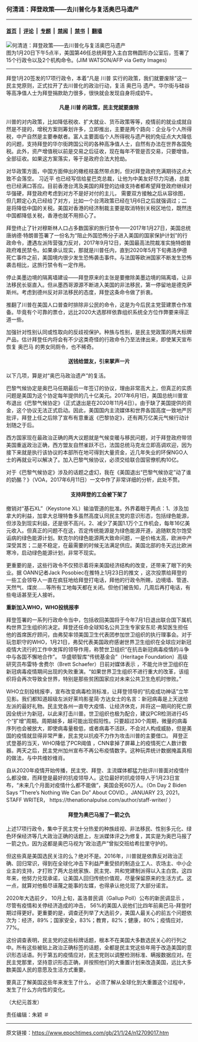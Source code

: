 ### 何清涟：拜登政策——去川普化与复活奥巴马遗产

---

#### [首页](../../../..?n12709017) &nbsp;|&nbsp; [评论](../../../../../epoch-comment?n12709017) &nbsp;|&nbsp; [专题](../../../../../epoch-special?n12709017) &nbsp;|&nbsp; [禁闻](../../../../../epoch-news?n12709017) &nbsp;|&nbsp; [禁书](../../../../../books?n12709017) &nbsp;|&nbsp; [翻墙](https://github.com/gfw-breaker/nogfw/blob/master/README.md?n12709017)


<div><img alt="何清涟：拜登政策——去川普化与复活奥巴马遗产" class="attachment-djy_600_400 size-djy_600_400 wp-post-image" src="https://i.epochtimes.com/assets/uploads/2021/01/GettyImages-1230701860-600x400.jpg"/>
<div class="caption">
 图为1月20日下午5点半，美国第46任总统拜登入主白宫椭圆形办公室后，签署了15个行政令以及2个机构命令。(JIM WATSON/AFP via Getty Images)
</div></div><hr/><div class="post_content" id="artbody" itemprop="articleBody">
 <!-- article content begin -->
 <p>
  拜登1月20签发的17项行政令，本着“凡是
  <ok href="https://www.epochtimes.com/gb/tag/%E5%B7%9D%E6%99%AE.html">
   川普
  </ok>
  实行的政策，我们就要废除”这一民主党原则，正式拉开了去川普化的政治行动，复活
  <ok href="https://www.epochtimes.com/gb/tag/%E5%A5%A5%E5%B7%B4%E9%A9%AC.html">
   奥巴马
  </ok>
  遗产。华尔街与硅谷等高净值人士为拜登捐款助力很多，很快就会发现自身将成奶牛。
 </p>
 <h4 style="text-align: center;">
  凡是
  <ok href="https://www.epochtimes.com/gb/tag/%E5%B7%9D%E6%99%AE.html">
   川普
  </ok>
  的政策，民主党就要废除
 </h4>
 <p>
  川普的对内政策，比如降低税收、扩大就业、货币政策等等，疫情前的就业成就自然是不提的，增税方案则筹划许多，立即推出，主要是两个路向：企业与个人所得税，中产自然是主要奉献者。富人主要面临个人所得税与遗产税的免征点大大降低的问题，支持拜登的华尔街跨国公司的各种高净值人士，自然有办法在世界各国免税。此外，资产增值税以前是交易之后征收，现在每年不管是否交易，只要增值，全部征收。如果这方案落实，等于是政府合法大抢劫。
 </p>
 <p>
  对华政策方面，中国方面伸出的橄榄枝虽然带点刺，但对拜登政府充满期待这点大致不会落空。
  <ok href="https://www.epochtimes.com/gb/tag/%E4%B9%A0%E8%BF%91%E5%B9%B3.html">
   习近平
  </ok>
  也已经写信给星巴克总裁，让他为中美友好尽力沟通，总裁也已经满口答应。目前香港台湾及美国的拜登的边缘支持者都希望拜登政府继续对华强硬，拜登政府考虑到对方不是好对付的主儿， 需要双方接触之后从容徐图，但几颗定心丸已经给了对方，比如一个台湾政策已经在1月6日之后就强调过；二是将降低中国的关税。美国对香港的经济制裁主要是取消特别关税区地位，既然连中国都降低关税，香港也就不用担心了。
 </p>
 <p>
  拜登终止了针对穆斯林人口占多数国家的旅行禁令——2017年1月27日，美国总统唐纳德·特朗普签署了一份名为“阻止外国恐怖分子进入美国的国家保护计划”的行政命令，遭遇左派阵营强力反对，2017年9月12日，美国最高法院裁准实施特朗普政府难民禁令。如果承认现实，那就是川普任内，直到2020年5月下旬弗洛伊德死亡事件之前，美国境内很少发生恐怖袭击事件。与法国等欧洲国家不断发生恐怖袭击相比，这旅行禁令有一定作用。
 </p>
 <p>
  停止美墨边境的隔离墙建设——拜登原来的主张是要撤除美墨边境的隔离墙，让非法移民长驱直入。但从墨西哥源源不断进入美国的非法移民，第一停留地是德克萨斯州。考虑到德州反对非法移民的态度，拜登这条命令做了折衷。
 </p>
 <p>
  推翻了川普在美国人口普查时排除非公民的命令，这是为今后民主党营建票仓作准备。毕竟有个可靠的票仓，远比2020大选那样依靠组织系统全方位作弊要来得正道一些。
 </p>
 <p>
  加强针对性别认同或性取向的反歧视保护。种族与性别，是民主党政策的两大标牌产品，估计拜登任内将会有不少这类奇怪的行政命令乃至法律出来，即使某天宣布恢复
  <ok href="https://www.epochtimes.com/gb/tag/%E5%A5%A5%E5%B7%B4%E9%A9%AC.html">
   奥巴马
  </ok>
  的男女同厕令，也不稀奇。
 </p>
 <h4 style="text-align: center;">
  <strong>
   送钱给盟友，引来掌声一片
  </strong>
 </h4>
 <p>
  以下几项，算是对“奥巴马政治遗产”的复活。
 </p>
 <p>
  巴黎气候协定是奥巴马任期最后一年签订的协议，理由非常高大上，但真正的实质问题是美国为这个协定每年提供的几十亿美元。2017年6月1日，美国总统川普宣布退出《巴黎气候协定》（正式退出是在2020年11月4日）。由于缺了美国提供的资金，这个协议无法正式启动。因此，美国国内主流媒体和世界各国高度一致地严厉批评，拜登上任之后除了宣布有意重返《巴黎协定》，还有两万亿美元气候行动计划随之于后。
 </p>
 <p>
  西方国家现在最政治正确的两大议题就是气候变暖与移民问题，对于拜登政府带领美国重返政治正确，西方盟友自然雀跃不已，法国总统马克龙立即高调欢迎，因为接下来就是执行该协议的本部所在地可得到大量资金，近几年失业的环保NGO人士的再就业可以解决了。加入巴黎气候协议，必须交给联合国官僚机构10亿。
 </p>
 <p>
  对于《巴黎气候协定》涉及的话题之虚幻，我在《美国退出“巴黎气候协定”动了谁的奶酪？》（VOA，2017年6月11日）一文中作了非常详细的分析，此处不赘。
 </p>
 <h4 style="text-align: center;">
  <strong>
   支持拜登的工会被下架了
  </strong>
 </h4>
 <p>
  撤销对“基石XL”（Keystone XL）输油管道的批准。外界着眼于两点：1、涉及加拿大的利益，加拿大总理特鲁多虽然高度认同民主党的意识形态，包括绿色能源，但涉及到现实利益，还是很不高兴。2、减少了美国1.1万个工作机会，每年16亿美元收入。但真正的问题不在这，否定传统能源是为绿色能源开道，追随默克尔饱受诟病的绿色能源计划。默克尔的绿色能源两大致命问题，一是价格太高，欧洲中产深受其苦；二是不稳定，在最需要的时候无法满足供应。美国北部的冬天远比欧洲寒冷，启动绿色能源计划，非常不现实。
 </p>
 <p>
  更重要的是，这些行政令不仅预示着将来美国经济结构的改变，还带来了眼下的失业。据
  <ok href="https://twitter.com/JackPosobiec/status/1353197290446577675">
   OANN记者Jack Posobiec在推特上1月23日的推文
  </ok>
  ，这次投票给拜登的一些工会领导人一直在疯狂地给拜登打电话，拜他的行政令所赐，边境墙、管道、天然气、煤炭……等所有工地每天都在关闭。但他们被告知，几周后再打电话，有些电话甚至无人接听。
 </p>
 <p>
  <strong>
   重新加入WHO，WHO投桃报李
  </strong>
 </p>
 <p>
  拜登签署的一系列行政命令当中，包括收回美国将于今年7月1日退出联合国下属机构世界卫生组织的决定。拜登还任命全球知名公共卫生专家安东尼·弗契医生担任他的首席医疗顾问，由弗契率领美国卫生代表团参加世卫组织的执行理事会。对于玩忽职守的WHO，1月21日，弗契代表美国政府感谢世界卫生组织在全球应对新冠疫情大流行的工作中发挥的领导作用，称赞世卫组织“在抗击新冠病毒疫情的斗争中与各国不懈地合作”。
  <ok href="https://www.voachinese.com/a/us-who/5746771.html?utm_source=twitter&amp;utm_medium=social&amp;utm_campaign=dlvr.it">
   华盛顿智库“传统基金会”（Heritage Foundation）高级研究员布雷特·舍费尔（Brett Schaefer）日前对媒体表示
  </ok>
  ，不能允许世卫组织在新冠病毒疫情期间出现的失败重演。“如果世界卫生组织不进行重大的改革，该组织将会再次导致全世界，特别是那些贫困国家应对未来公共卫生危机时惨败。”
 </p>
 <p>
  WHO立刻投桃报李，宣布改变病毒检测标准，让拜登领导的“抗疫成功神话”立竿见影。我们都知道超级左派好莱坞影星简·方达女士的名言：新冠病毒是上天送给左派的最好礼物。民主党各州一直夸大疫情、让经济休克，并将这一期间的死亡原因全统计为新冠，以此来打击川普。世卫组织也极为配合，建议PCR检测进行45个“扩增”周期。周期越多，越可能出现假阳性。只要超过30个周期，微量的病毒序列也会被放大，即使病毒量极低，或者病毒不活跃，不会对人构成威胁，但是美国的疫情就显得非常严重，民主党以抗疫不力作为攻击川普的主要借口。
  <ok href="https://childrenshealthdefense.org/defender/who-admits-covid-pcr-test-has-a-problem/?utm_source=twitter&amp;utm_medium=defender">
   拜登正式登基的当天，WHO降低了PCR阈值
  </ok>
  ，CNN拿掉了屏幕上的疫情死亡人数计数器。两天之后，民主党州加州宣布不再公布疫情数字。这种玩弄统计数据掩盖真相的做法，与中共维妙维肖。
 </p>
 <p>
  自从2020年疫情开始传播，民主党、拜登、主流媒体都猛力批评川普面对疫情什么都没做，而拜登是最好的抗疫领导人。这位最好的抗疫领导人于1月23日宣布，“未来几个月面对疫情什么都不能做”，美国会死60万人。（On Day 2 Biden Says “There’s Nothing We Can Do” About COVID.，JANUARY 23, 2021，STAFF WRITER，
  <ok href="https://thenationalpulse.com/author/staff-writer/">
   https://thenationalpulse.com/author/staff-writer/
  </ok>
  ）
 </p>
 <h4 style="text-align: center;">
  <strong>
   拜登为奥巴马报了一箭之仇
  </strong>
 </h4>
 <p>
  上述17项行政令，集中于民主党十分热爱的种族歧视、非法移民、性别多元化、绿色环保经济等几大政治正确的话题上，左派媒体评之为修复，其实是为奥巴马报了一箭之仇，因为这都是奥巴马视为“政治遗产”曾拟交班给希拉里守护的。
 </p>
 <p>
  但这些真是美国选民关注的么？绝对不是。2016年，川普就是依靠反对政治正确、回归常识，得到在全球化冲击下利益严重受损的制造业工人、农场主、中小企业主的支持，才打败了两大总统家族、民主党、共和党建制派得以入主白宫。这四年来，他努力兑现承诺，让美国人回归传统价值观，尽量保留原来的生活方式。这一点，就算对他极尽诬蔑之能事的左媒，也得承认他兑现了大部分诺言。
 </p>
 <p>
  2020年大选前夕，
  <ok href="https://www.foxnews.com/politics/majority-of-voters-better-off-than-in-2016-poll">
   10月上旬，盖洛普民调（Gallup Poll）公布的新民调显示
  </ok>
  ，尽管有疫情和关停经济造成的冲击， 56%的美国人说他们比四年前奥巴马-拜登时期过得更好。更重要的是，调查还列举了大选前夕，美国人最关心的前五个问题依次为：经济，89%；国家安全，83%；教育，82%；健康，80%；疫情应对，77%。
 </p>
 <p>
  这份调查表明，民主党的这些标牌话题，根本不在美国大多数选民关心的行列之中。所有这些被贴上政治正确标签的话题，全都是民主党这些年用于改造美国的意识形态话语。列于第五的疫情应对，民主党则以调整检测标准、瞒报数据应对。在民主党那里，坚持意识形态正确，并按照他们的大重置计划来改造美国，远比大多数美国人民的意愿及生活方式重要。
 </p>
 <p>
  要真正了解美国这些年来发生了什么， 必须了解从全球化到大重置这个过程中，发生了什么方向性的变化。
 </p>
 <p>
  （大纪元首发）
 </p>
 <p>
  责任编辑：朱颖 ＃
 </p>
 <!-- article content end -->
 <div id="below_article_ad">
 </div>
</div>


---

原文链接：https://www.epochtimes.com/gb/21/1/24/n12709017.htm